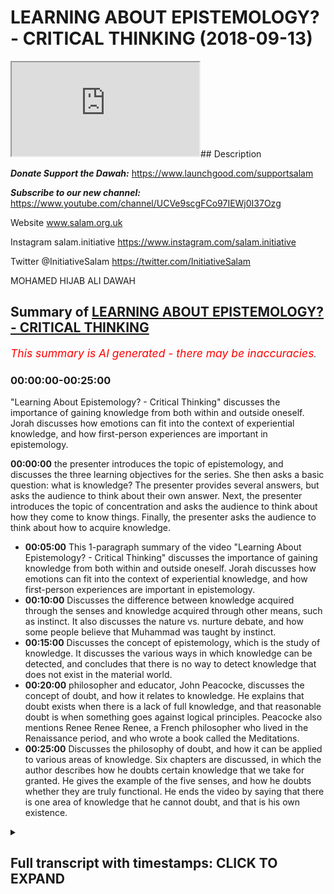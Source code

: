 # LEARNING ABOUT EPISTEMOLOGY? - CRITICAL THINKING (2018-09-13)

<iframe loading='lazy' allow='autoplay' src='https://www.youtube.com/embed/qu536euyd2c'></iframe>## Description

***Donate Support the Dawah:***
<https://www.launchgood.com/supportsalam>

***Subscribe to our new channel:***
<https://www.youtube.com/channel/UCVe9scgFCo97IEWj0I37Ozg>

Website www.salam.org.uk

Instagram salam.initiative
<https://www.instagram.com/salam.initiative>

Twitter @InitiativeSalam
<https://twitter.com/InitiativeSalam>

MOHAMED HIJAB ALI DAWAH

## Summary of [LEARNING ABOUT EPISTEMOLOGY? - CRITICAL THINKING](https://www.youtube.com/watch?v=qu536euyd2c)

*<span style="color:red; font-size:125%">This summary is AI generated - there may be inaccuracies</span>. [](/)*

### <a onclick="modifyYTiframeseektime('0')">00:00:00-00:25:00</a>

 "Learning About Epistemology? - Critical Thinking" discusses the importance of gaining knowledge from both within and outside oneself. Jorah discusses how emotions can fit into the context of experiential knowledge, and how first-person experiences are important in epistemology.

**<a onclick="modifyYTiframeseektime('0')">00:00:00</a>**  the presenter introduces the topic of epistemology, and discusses the three learning objectives for the series. She then asks a basic question: what is knowledge? The presenter provides several answers, but asks the audience to think about their own answer. Next, the presenter introduces the topic of concentration and asks the audience to think about how they come to know things. Finally, the presenter asks the audience to think about how to acquire knowledge.

* **<a onclick="modifyYTiframeseektime('300')">00:05:00</a>** This 1-paragraph summary of the video "Learning About Epistemology? - Critical Thinking" discusses the importance of gaining knowledge from both within and outside oneself. Jorah discusses how emotions can fit into the context of experiential knowledge, and how first-person experiences are important in epistemology.
* **<a onclick="modifyYTiframeseektime('600')">00:10:00</a>** Discusses the difference between knowledge acquired through the senses and knowledge acquired through other means, such as instinct. It also discusses the nature vs. nurture debate, and how some people believe that Muhammad was taught by instinct.
* **<a onclick="modifyYTiframeseektime('900')">00:15:00</a>** Discusses the concept of epistemology, which is the study of knowledge. It discusses the various ways in which knowledge can be detected, and concludes that there is no way to detect knowledge that does not exist in the material world.
* **<a onclick="modifyYTiframeseektime('1200')">00:20:00</a>**  philosopher and educator, John Peacocke, discusses the concept of doubt, and how it relates to knowledge. He explains that doubt exists when there is a lack of full knowledge, and that reasonable doubt is when something goes against logical principles. Peacocke also mentions Renee Renee Renee, a French philosopher who lived in the Renaissance period, and who wrote a book called the Meditations.
* **<a onclick="modifyYTiframeseektime('1500')">00:25:00</a>** Discusses the philosophy of doubt, and how it can be applied to various areas of knowledge. Six chapters are discussed, in which the author describes how he doubts certain knowledge that we take for granted. He gives the example of the five senses, and how he doubts whether they are truly functional. He ends the video by saying that there is one area of knowledge that he cannot doubt, and that is his own existence.

<details><summary><h2>Full transcript with timestamps: CLICK TO EXPAND</h2></summary>

<a onclick="modifyYTiframeseektime('10')">0:00:10</a> [Music]  
<a onclick="modifyYTiframeseektime('29')">0:00:29</a> so I'm not a liar but I kept on welcome  
<a onclick="modifyYTiframeseektime('32')">0:00:32</a> to a new series of critical thinking  
<a onclick="modifyYTiframeseektime('35')">0:00:35</a> obviously and critical thinking is as it  
<a onclick="modifyYTiframeseektime('38')">0:00:38</a> says on the tin we're gonna try and  
<a onclick="modifyYTiframeseektime('40')">0:00:40</a> equip you guys with the necessary and  
<a onclick="modifyYTiframeseektime('42')">0:00:42</a> appropriate tools to understand things  
<a onclick="modifyYTiframeseektime('46')">0:00:46</a> and more specifically understand things  
<a onclick="modifyYTiframeseektime('49')">0:00:49</a> philosophically in the context of  
<a onclick="modifyYTiframeseektime('51')">0:00:51</a> discourse in the context of discussions  
<a onclick="modifyYTiframeseektime('54')">0:00:54</a> in the base that we have around things  
<a onclick="modifyYTiframeseektime('56')">0:00:56</a> like purpose and so what we're going to  
<a onclick="modifyYTiframeseektime('59')">0:00:59</a> start with the channel as an  
<a onclick="modifyYTiframeseektime('60')">0:01:00</a> introductory lesson which hopefully will  
<a onclick="modifyYTiframeseektime('63')">0:01:03</a> aim to lay some foundation some basic  
<a onclick="modifyYTiframeseektime('65')">0:01:05</a> foundations on knowledge itself see if  
<a onclick="modifyYTiframeseektime('69')">0:01:09</a> you can see behind me what we're doing  
<a onclick="modifyYTiframeseektime('72')">0:01:12</a> today is simply to know how knowledge is  
<a onclick="modifyYTiframeseektime('75')">0:01:15</a> acquired to understand the different  
<a onclick="modifyYTiframeseektime('78')">0:01:18</a> philosophical perspectives on knowledge  
<a onclick="modifyYTiframeseektime('79')">0:01:19</a> and to be able to make a judgment on  
<a onclick="modifyYTiframeseektime('82')">0:01:22</a> epistemology these are the three  
<a onclick="modifyYTiframeseektime('84')">0:01:24</a> learning objectives so by the end of  
<a onclick="modifyYTiframeseektime('86')">0:01:26</a> this we should know what this topology  
<a onclick="modifyYTiframeseektime('88')">0:01:28</a> is as a keyword that will enchant  
<a onclick="modifyYTiframeseektime('91')">0:01:31</a> uncover but also we should have a  
<a onclick="modifyYTiframeseektime('95')">0:01:35</a> judgment that were able to make on  
<a onclick="modifyYTiframeseektime('98')">0:01:38</a> Lizzie the hip joint with the one and  
<a onclick="modifyYTiframeseektime('101')">0:01:41</a> only the man himself the one that you  
<a onclick="modifyYTiframeseektime('117')">0:01:57</a> really someone that's not seeing that  
<a onclick="modifyYTiframeseektime('120')">0:02:00</a> much body does a lot for the  
<a onclick="modifyYTiframeseektime('121')">0:02:01</a> organization and obviously we have a  
<a onclick="modifyYTiframeseektime('123')">0:02:03</a> brother honey as well some of you might  
<a onclick="modifyYTiframeseektime('125')">0:02:05</a> know him from now let's get started with  
<a onclick="modifyYTiframeseektime('132')">0:02:12</a> some required questions which online  
<a onclick="modifyYTiframeseektime('133')">0:02:13</a> this is going to be an interactive  
<a onclick="modifyYTiframeseektime('135')">0:02:15</a> session and so we're gonna ask a lot of  
<a onclick="modifyYTiframeseektime('138')">0:02:18</a> questions and I want you guys to think  
<a onclick="modifyYTiframeseektime('139')">0:02:19</a> about what we're talking about rather  
<a onclick="modifyYTiframeseektime('140')">0:02:20</a> than a me just giving you the  
<a onclick="modifyYTiframeseektime('142')">0:02:22</a> information let's start with a very  
<a onclick="modifyYTiframeseektime('144')">0:02:24</a> introductory question what is knowledge  
<a onclick="modifyYTiframeseektime('149')">0:02:29</a> yes information facts the dictionary  
<a onclick="modifyYTiframeseektime('155')">0:02:35</a> definition if you go on oxford  
<a onclick="modifyYTiframeseektime('158')">0:02:38</a> dictionary they'll say knowledge  
<a onclick="modifyYTiframeseektime('161')">0:02:41</a> in fact said skills acquired you know is  
<a onclick="modifyYTiframeseektime('164')">0:02:44</a> how we use the word yeah in terms of  
<a onclick="modifyYTiframeseektime('167')">0:02:47</a> common day usage is there anything else  
<a onclick="modifyYTiframeseektime('169')">0:02:49</a> you add to that I don't think that's  
<a onclick="modifyYTiframeseektime('176')">0:02:56</a> correct this is true now having said  
<a onclick="modifyYTiframeseektime('186')">0:03:06</a> that I want to answer your question um  
<a onclick="modifyYTiframeseektime('188')">0:03:08</a> and this is a more fundamental question  
<a onclick="modifyYTiframeseektime('189')">0:03:09</a> well actually there's a question on  
<a onclick="modifyYTiframeseektime('193')">0:03:13</a> concentration actually let's think about  
<a onclick="modifyYTiframeseektime('195')">0:03:15</a> this right I wanted to really think  
<a onclick="modifyYTiframeseektime('196')">0:03:16</a> about this and I thought the people are  
<a onclick="modifyYTiframeseektime('198')">0:03:18</a> home to think about this question as  
<a onclick="modifyYTiframeseektime('200')">0:03:20</a> well yeah how do we get to know or  
<a onclick="modifyYTiframeseektime('205')">0:03:25</a> something in other words how do we  
<a onclick="modifyYTiframeseektime('206')">0:03:26</a> acquire knowledge right so this is the  
<a onclick="modifyYTiframeseektime('209')">0:03:29</a> question how to that question well I'd  
<a onclick="modifyYTiframeseektime('219')">0:03:39</a> like you to do is you spend one minute  
<a onclick="modifyYTiframeseektime('221')">0:03:41</a> by yourselves  
<a onclick="modifyYTiframeseektime('222')">0:03:42</a> you know writing down some of the ways  
<a onclick="modifyYTiframeseektime('225')">0:03:45</a> in which you think you come to know  
<a onclick="modifyYTiframeseektime('228')">0:03:48</a> things so just by the minute wait  
<a onclick="modifyYTiframeseektime('233')">0:03:53</a> whatever it may be just put down what  
<a onclick="modifyYTiframeseektime('235')">0:03:55</a> you think is the correct answer  
<a onclick="modifyYTiframeseektime('237')">0:03:57</a> we'll come back  
<a onclick="modifyYTiframeseektime('255')">0:04:15</a> [Music]  
<a onclick="modifyYTiframeseektime('287')">0:04:47</a> [Music]  
<a onclick="modifyYTiframeseektime('296')">0:04:56</a> well I'm trying to very good very good  
<a onclick="modifyYTiframeseektime('298')">0:04:58</a> very good things are what I'm trying to  
<a onclick="modifyYTiframeseektime('301')">0:05:01</a> avoid in this series especially in the  
<a onclick="modifyYTiframeseektime('304')">0:05:04</a> introductory lesson I'm trying to grade  
<a onclick="modifyYTiframeseektime('306')">0:05:06</a> my language as much as possible so  
<a onclick="modifyYTiframeseektime('307')">0:05:07</a> everyone can be included but there are  
<a onclick="modifyYTiframeseektime('310')">0:05:10</a> some very good keywords that was  
<a onclick="modifyYTiframeseektime('311')">0:05:11</a> intended we will build up to using more  
<a onclick="modifyYTiframeseektime('317')">0:05:17</a> maybe complex terminologies and  
<a onclick="modifyYTiframeseektime('319')">0:05:19</a> important dis lesson well that's that's  
<a onclick="modifyYTiframeseektime('321')">0:05:21</a> what the small you say so knowledge  
<a onclick="modifyYTiframeseektime('323')">0:05:23</a> gained from other places  
<a onclick="modifyYTiframeseektime('324')">0:05:24</a> okay can you expound on that so I did a  
<a onclick="modifyYTiframeseektime('330')">0:05:30</a> degree biology and I want to learn about  
<a onclick="modifyYTiframeseektime('332')">0:05:32</a> the physical to gain this knowledge I  
<a onclick="modifyYTiframeseektime('337')">0:05:37</a> have to read books relating to the topic  
<a onclick="modifyYTiframeseektime('340')">0:05:40</a> so books would be a place where you gain  
<a onclick="modifyYTiframeseektime('343')">0:05:43</a> money okay and how did you very simply  
<a onclick="modifyYTiframeseektime('346')">0:05:46</a> how do you actually read books how does  
<a onclick="modifyYTiframeseektime('349')">0:05:49</a> that work we use your eyes okay yeah  
<a onclick="modifyYTiframeseektime('352')">0:05:52</a> camera words okay you interpret the word  
<a onclick="modifyYTiframeseektime('355')">0:05:55</a> okay oh yeah so that's a question  
<a onclick="modifyYTiframeseektime('359')">0:05:59</a> although the country is what we meant by  
<a onclick="modifyYTiframeseektime('360')">0:06:00</a> it so if you meant how we acquire you I  
<a onclick="modifyYTiframeseektime('363')">0:06:03</a> was going to sell  
<a onclick="modifyYTiframeseektime('368')">0:06:08</a> okay so five senses yeah okay very good  
<a onclick="modifyYTiframeseektime('376')">0:06:16</a> answer  
<a onclick="modifyYTiframeseektime('376')">0:06:16</a> Jorah exeter anything else is there any  
<a onclick="modifyYTiframeseektime('380')">0:06:20</a> other way you can get and that's always  
<a onclick="modifyYTiframeseektime('385')">0:06:25</a> limited you know okay excellent but  
<a onclick="modifyYTiframeseektime('387')">0:06:27</a> you've made a point and you said there  
<a onclick="modifyYTiframeseektime('389')">0:06:29</a> were two ways which is what as we're  
<a onclick="modifyYTiframeseektime('393')">0:06:33</a> gonna find out Bertrand Russell himself  
<a onclick="modifyYTiframeseektime('394')">0:06:34</a> in the problems of philosophies in that  
<a onclick="modifyYTiframeseektime('396')">0:06:36</a> book that will kind of we're using that  
<a onclick="modifyYTiframeseektime('399')">0:06:39</a> kind of book by the way I haven't  
<a onclick="modifyYTiframeseektime('400')">0:06:40</a> mentioned it already does  
<a onclick="modifyYTiframeseektime('401')">0:06:41</a> well we're using Bertrand Russell's  
<a onclick="modifyYTiframeseektime('403')">0:06:43</a> problems and philosophies look it's a  
<a onclick="modifyYTiframeseektime('406')">0:06:46</a> book which very small but very very  
<a onclick="modifyYTiframeseektime('409')">0:06:49</a> important actually in the entomology  
<a onclick="modifyYTiframeseektime('411')">0:06:51</a> yeah because Apple isn't what called the  
<a onclick="modifyYTiframeseektime('414')">0:06:54</a> problems of philosophy where our lessons  
<a onclick="modifyYTiframeseektime('416')">0:06:56</a> are being kind of scheduled in  
<a onclick="modifyYTiframeseektime('418')">0:06:58</a> accordance with the chapters of that  
<a onclick="modifyYTiframeseektime('419')">0:06:59</a> book but it's not rigid in a sense that  
<a onclick="modifyYTiframeseektime('422')">0:07:02</a> we're not gonna go outside and the  
<a onclick="modifyYTiframeseektime('424')">0:07:04</a> reason why chosen that particular book  
<a onclick="modifyYTiframeseektime('426')">0:07:06</a> is because you'll find that most  
<a onclick="modifyYTiframeseektime('429')">0:07:09</a> universities that do things that they  
<a onclick="modifyYTiframeseektime('431')">0:07:11</a> have that required reading yeah and and  
<a onclick="modifyYTiframeseektime('434')">0:07:14</a> for good reason I comes out for Oxford  
<a onclick="modifyYTiframeseektime('436')">0:07:16</a> University for its people a degree they  
<a onclick="modifyYTiframeseektime('438')">0:07:18</a> they don't allow you to do that degree  
<a onclick="modifyYTiframeseektime('440')">0:07:20</a> unless you have they do a lot of I mean  
<a onclick="modifyYTiframeseektime('442')">0:07:22</a> they recommend before you actually get  
<a onclick="modifyYTiframeseektime('444')">0:07:24</a> started with you me that you mean that  
<a onclick="modifyYTiframeseektime('445')">0:07:25</a> book and it's because it gives you that  
<a onclick="modifyYTiframeseektime('447')">0:07:27</a> foundation in you need right so the two  
<a onclick="modifyYTiframeseektime('450')">0:07:30</a> things that you mentioned is very  
<a onclick="modifyYTiframeseektime('451')">0:07:31</a> important because actually it's  
<a onclick="modifyYTiframeseektime('452')">0:07:32</a> mentioned it is right so five senses is  
<a onclick="modifyYTiframeseektime('457')">0:07:37</a> good yeah so it's kind of like the  
<a onclick="modifyYTiframeseektime('459')">0:07:39</a> outside yeah making it very simple but  
<a onclick="modifyYTiframeseektime('461')">0:07:41</a> you also said knowledge from within so  
<a onclick="modifyYTiframeseektime('465')">0:07:45</a> could you expound on that one please so  
<a onclick="modifyYTiframeseektime('468')">0:07:48</a> this could be things that you learn  
<a onclick="modifyYTiframeseektime('471')">0:07:51</a> about yourself things that you learn  
<a onclick="modifyYTiframeseektime('473')">0:07:53</a> about other people who are interacting  
<a onclick="modifyYTiframeseektime('475')">0:07:55</a> with them so you said something discover  
<a onclick="modifyYTiframeseektime('480')">0:08:00</a> something that's unique that you would  
<a onclick="modifyYTiframeseektime('482')">0:08:02</a> you know  
<a onclick="modifyYTiframeseektime('482')">0:08:02</a> it could be both so give us an example  
<a onclick="modifyYTiframeseektime('486')">0:08:06</a> of that it could be both give an example  
<a onclick="modifyYTiframeseektime('487')">0:08:07</a> of something which you already know so  
<a onclick="modifyYTiframeseektime('489')">0:08:09</a> your personality like what things are  
<a onclick="modifyYTiframeseektime('492')">0:08:12</a> know you so I get really annoying when I  
<a onclick="modifyYTiframeseektime('496')">0:08:16</a> see  
<a onclick="modifyYTiframeseektime('497')">0:08:17</a> with homeless that's something that I've  
<a onclick="modifyYTiframeseektime('500')">0:08:20</a> learned about myself the best I'm not  
<a onclick="modifyYTiframeseektime('503')">0:08:23</a> sure that's very good I think you're  
<a onclick="modifyYTiframeseektime('505')">0:08:25</a> right your tracks but wait there's some  
<a onclick="modifyYTiframeseektime('507')">0:08:27</a> there's still some refinement we can do  
<a onclick="modifyYTiframeseektime('509')">0:08:29</a> yes or okay holding a little bit more I  
<a onclick="modifyYTiframeseektime('512')">0:08:32</a> think a little bit deeper so what is  
<a onclick="modifyYTiframeseektime('514')">0:08:34</a> that exactly  
<a onclick="modifyYTiframeseektime('515')">0:08:35</a> you feel what noise you need to watch  
<a onclick="modifyYTiframeseektime('518')">0:08:38</a> people who used to I feel what we  
<a onclick="modifyYTiframeseektime('521')">0:08:41</a> talking about is a certain emotion right  
<a onclick="modifyYTiframeseektime('525')">0:08:45</a> yeah some cool this intuitive knowledge  
<a onclick="modifyYTiframeseektime('537')">0:08:57</a> and some and you can also play within  
<a onclick="modifyYTiframeseektime('540')">0:09:00</a> that experiential knowledge okay so  
<a onclick="modifyYTiframeseektime('553')">0:09:13</a> emotions will fit in that context of  
<a onclick="modifyYTiframeseektime('556')">0:09:16</a> experiential knowledge because you  
<a onclick="modifyYTiframeseektime('558')">0:09:18</a> experience the emotions you experience  
<a onclick="modifyYTiframeseektime('564')">0:09:24</a> emotions now if you experience emotions  
<a onclick="modifyYTiframeseektime('567')">0:09:27</a> it's first-person everyone on board  
<a onclick="modifyYTiframeseektime('575')">0:09:35</a> there are three kinds of person right  
<a onclick="modifyYTiframeseektime('578')">0:09:38</a> which I want this person something which  
<a onclick="modifyYTiframeseektime('599')">0:09:59</a> is first-person pronoun which is  
<a onclick="modifyYTiframeseektime('600')">0:10:00</a> first-person like okay give me an  
<a onclick="modifyYTiframeseektime('605')">0:10:05</a> example of a second person pronoun to  
<a onclick="modifyYTiframeseektime('607')">0:10:07</a> you okay and give me a couple of third  
<a onclick="modifyYTiframeseektime('611')">0:10:11</a> person now if we come back to here  
<a onclick="modifyYTiframeseektime('618')">0:10:18</a> emotions is it I knew or they'd be so  
<a onclick="modifyYTiframeseektime('623')">0:10:23</a> yeah this is your emotions we're talking  
<a onclick="modifyYTiframeseektime('626')">0:10:26</a> about something which is first-person  
<a onclick="modifyYTiframeseektime('630')">0:10:30</a> now this is  
<a onclick="modifyYTiframeseektime('631')">0:10:31</a> very important the reason why it's very  
<a onclick="modifyYTiframeseektime('637')">0:10:37</a> very important especially in in  
<a onclick="modifyYTiframeseektime('639')">0:10:39</a> acquiring knowledge yeah it's because  
<a onclick="modifyYTiframeseektime('642')">0:10:42</a> the whole field of science you said  
<a onclick="modifyYTiframeseektime('647')">0:10:47</a> you're violated again the whole field of  
<a onclick="modifyYTiframeseektime('649')">0:10:49</a> science obviously this down here for  
<a onclick="modifyYTiframeseektime('651')">0:10:51</a> this time the whole field of science is  
<a onclick="modifyYTiframeseektime('653')">0:10:53</a> very personable in order for something  
<a onclick="modifyYTiframeseektime('659')">0:10:59</a> to be scientific it has to be  
<a onclick="modifyYTiframeseektime('666')">0:11:06</a> experimental science yeah okay what do  
<a onclick="modifyYTiframeseektime('674')">0:11:14</a> anyway so scientific experiments are  
<a onclick="modifyYTiframeseektime('679')">0:11:19</a> experimented upon they do not relate to  
<a onclick="modifyYTiframeseektime('683')">0:11:23</a> your own subjective experience okay  
<a onclick="modifyYTiframeseektime('688')">0:11:28</a> so science can't attack yeah cannot feel  
<a onclick="modifyYTiframeseektime('696')">0:11:36</a> it can't detect that does that make  
<a onclick="modifyYTiframeseektime('700')">0:11:40</a> sense how do you feel it's a  
<a onclick="modifyYTiframeseektime('702')">0:11:42</a> first-person question what if you're the  
<a onclick="modifyYTiframeseektime('708')">0:11:48</a> scientist whose discovery even if you're  
<a onclick="modifyYTiframeseektime('710')">0:11:50</a> the scientist to discover right in any  
<a onclick="modifyYTiframeseektime('713')">0:11:53</a> case your experience is always first  
<a onclick="modifyYTiframeseektime('716')">0:11:56</a> person you say I feel where science is  
<a onclick="modifyYTiframeseektime('720')">0:12:00</a> always that person has to you have to  
<a onclick="modifyYTiframeseektime('722')">0:12:02</a> have an expert experiment yeah so that's  
<a onclick="modifyYTiframeseektime('726')">0:12:06</a> important  
<a onclick="modifyYTiframeseektime('726')">0:12:06</a> well the tongue will come to it later on  
<a onclick="modifyYTiframeseektime('729')">0:12:09</a> that's important so here we're worried  
<a onclick="modifyYTiframeseektime('732')">0:12:12</a> or two things right I will stick to  
<a onclick="modifyYTiframeseektime('734')">0:12:14</a> those who thinks because they're quite  
<a onclick="modifyYTiframeseektime('735')">0:12:15</a> important so a quote the external and  
<a onclick="modifyYTiframeseektime('737')">0:12:17</a> you've got the internal feel like yeah  
<a onclick="modifyYTiframeseektime('738')">0:12:18</a> the external the five senses they  
<a onclick="modifyYTiframeseektime('741')">0:12:21</a> they're the window to the outside world  
<a onclick="modifyYTiframeseektime('743')">0:12:23</a> yeah and then you have intuitive  
<a onclick="modifyYTiframeseektime('747')">0:12:27</a> knowledge and experience or knowledge  
<a onclick="modifyYTiframeseektime('748')">0:12:28</a> it's more internal can you think of  
<a onclick="modifyYTiframeseektime('751')">0:12:31</a> something else which is knowledge which  
<a onclick="modifyYTiframeseektime('756')">0:12:36</a> you don't get from the five senses  
<a onclick="modifyYTiframeseektime('758')">0:12:38</a> that's my question  
<a onclick="modifyYTiframeseektime('759')">0:12:39</a> give me examples of other kinds of  
<a onclick="modifyYTiframeseektime('762')">0:12:42</a> knowledge which are not acquired through  
<a onclick="modifyYTiframeseektime('765')">0:12:45</a> the person  
<a onclick="modifyYTiframeseektime('765')">0:12:45</a> so we said experience our eight emotions  
<a onclick="modifyYTiframeseektime('768')">0:12:48</a> this is relating back to the Quran  
<a onclick="modifyYTiframeseektime('772')">0:12:52</a> hidden he knew how to do certain things  
<a onclick="modifyYTiframeseektime('775')">0:12:55</a> for instance  
<a onclick="modifyYTiframeseektime('776')">0:12:56</a> he made a hole in the boat you fixed the  
<a onclick="modifyYTiframeseektime('779')">0:12:59</a> hole and he took care of that point  
<a onclick="modifyYTiframeseektime('783')">0:13:03</a> these things these things here at wisdom  
<a onclick="modifyYTiframeseektime('793')">0:13:13</a> [Music]  
<a onclick="modifyYTiframeseektime('796')">0:13:16</a> this thing will knowledge their work  
<a onclick="modifyYTiframeseektime('801')">0:13:21</a> from that world from within you could  
<a onclick="modifyYTiframeseektime('807')">0:13:27</a> argue it's from now how do you why some  
<a onclick="modifyYTiframeseektime('809')">0:13:29</a> say he was a prophet okay and if he's a  
<a onclick="modifyYTiframeseektime('811')">0:13:31</a> prophet who's getting from why yeah  
<a onclick="modifyYTiframeseektime('813')">0:13:33</a> which is from Allah you're onto  
<a onclick="modifyYTiframeseektime('817')">0:13:37</a> something you're definitely on to  
<a onclick="modifyYTiframeseektime('819')">0:13:39</a> something here so you're not wrong  
<a onclick="modifyYTiframeseektime('820')">0:13:40</a> complete what other knowledge is not a  
<a onclick="modifyYTiframeseektime('823')">0:13:43</a> quiet from the outside world  
<a onclick="modifyYTiframeseektime('830')">0:13:50</a> consciousness is not really knowledge  
<a onclick="modifyYTiframeseektime('832')">0:13:52</a> it's a state of being  
<a onclick="modifyYTiframeseektime('834')">0:13:54</a> yeah well you're definitely right you're  
<a onclick="modifyYTiframeseektime('837')">0:13:57</a> definitely right and so much of  
<a onclick="modifyYTiframeseektime('839')">0:13:59</a> consciousness cannot be experimented  
<a onclick="modifyYTiframeseektime('842')">0:14:02</a> upon yeah yeah so consciousness is first  
<a onclick="modifyYTiframeseektime('845')">0:14:05</a> person and third person yes that's great  
<a onclick="modifyYTiframeseektime('849')">0:14:09</a> well we're sticking on the field of  
<a onclick="modifyYTiframeseektime('850')">0:14:10</a> knowledge right so you think something  
<a onclick="modifyYTiframeseektime('852')">0:14:12</a> that we do without exactly that's what  
<a onclick="modifyYTiframeseektime('856')">0:14:16</a> we just think about what do we know  
<a onclick="modifyYTiframeseektime('858')">0:14:18</a> without using our five senses with  
<a onclick="modifyYTiframeseektime('861')">0:14:21</a> animals some animals are born they also  
<a onclick="modifyYTiframeseektime('864')">0:14:24</a> go any teachers around them no the first  
<a onclick="modifyYTiframeseektime('866')">0:14:26</a> teacher to teach them and the only thing  
<a onclick="modifyYTiframeseektime('869')">0:14:29</a> you know how to survive  
<a onclick="modifyYTiframeseektime('872')">0:14:32</a> yeah maybe something that it's  
<a onclick="modifyYTiframeseektime('878')">0:14:38</a> programmed to do okay so this he wasn't  
<a onclick="modifyYTiframeseektime('881')">0:14:41</a> taught you could argue this point you  
<a onclick="modifyYTiframeseektime('882')">0:14:42</a> could argue this point this is cool  
<a onclick="modifyYTiframeseektime('884')">0:14:44</a> instinct yeah with instincts well I'm  
<a onclick="modifyYTiframeseektime('890')">0:14:50</a> going to say because there is a debate  
<a onclick="modifyYTiframeseektime('895')">0:14:55</a> in psychology called the nature versus  
<a onclick="modifyYTiframeseektime('898')">0:14:58</a> nurture people okay which I don't want  
<a onclick="modifyYTiframeseektime('901')">0:15:01</a> to go into too much voice idea is this  
<a onclick="modifyYTiframeseektime('903')">0:15:03</a> baby really being tall or hot or is it  
<a onclick="modifyYTiframeseektime('906')">0:15:06</a> something that they've gotten actually  
<a onclick="modifyYTiframeseektime('907')">0:15:07</a> yeah that's it the baby the one again  
<a onclick="modifyYTiframeseektime('909')">0:15:09</a> but it's something you could argue yeah  
<a onclick="modifyYTiframeseektime('911')">0:15:11</a> so I'm not gonna say it's wrong it's not  
<a onclick="modifyYTiframeseektime('914')">0:15:14</a> completely undisputed okay  
<a onclick="modifyYTiframeseektime('916')">0:15:16</a> emotions are pretty much on this view  
<a onclick="modifyYTiframeseektime('918')">0:15:18</a> that you can't say that they're instinct  
<a onclick="modifyYTiframeseektime('922')">0:15:22</a> you could dispute what else is of the  
<a onclick="modifyYTiframeseektime('923')">0:15:23</a> way I think of this way in order for  
<a onclick="modifyYTiframeseektime('930')">0:15:30</a> something to be detected by the five  
<a onclick="modifyYTiframeseektime('932')">0:15:32</a> senses what properties must I have has  
<a onclick="modifyYTiframeseektime('936')">0:15:36</a> to be pending okay excellent tangible is  
<a onclick="modifyYTiframeseektime('941')">0:15:41</a> another way of saying one physical  
<a onclick="modifyYTiframeseektime('943')">0:15:43</a> excellent so what do we know which is  
<a onclick="modifyYTiframeseektime('947')">0:15:47</a> not physical  
<a onclick="modifyYTiframeseektime('948')">0:15:48</a> makes it physical things now give me an  
<a onclick="modifyYTiframeseektime('951')">0:15:51</a> example or something we know which is  
<a onclick="modifyYTiframeseektime('952')">0:15:52</a> metaphysical  
<a onclick="modifyYTiframeseektime('959')">0:15:59</a> something we know which is that's  
<a onclick="modifyYTiframeseektime('970')">0:16:10</a> religious yeah I'm saying something no  
<a onclick="modifyYTiframeseektime('973')">0:16:13</a> non-supe you've all disagreeable  
<a onclick="modifyYTiframeseektime('976')">0:16:16</a> consciousness okay we know exist so what  
<a onclick="modifyYTiframeseektime('986')">0:16:26</a> do we know gravity gravity we don't get  
<a onclick="modifyYTiframeseektime('990')">0:16:30</a> the effect of yeah almost single  
<a onclick="modifyYTiframeseektime('995')">0:16:35</a> scientific they're still in the tangible  
<a onclick="modifyYTiframeseektime('996')">0:16:36</a> world you can detect them to some extent  
<a onclick="modifyYTiframeseektime('998')">0:16:38</a> yeah well the effect of their maybe  
<a onclick="modifyYTiframeseektime('1000')">0:16:40</a> we're saying this thing is not in the in  
<a onclick="modifyYTiframeseektime('1003')">0:16:43</a> the physical world at all and it's  
<a onclick="modifyYTiframeseektime('1005')">0:16:45</a> undetectable memory memories you can say  
<a onclick="modifyYTiframeseektime('1009')">0:16:49</a> you could argue this brain in neurons  
<a onclick="modifyYTiframeseektime('1011')">0:16:51</a> you could argue from a physical  
<a onclick="modifyYTiframeseektime('1013')">0:16:53</a> perspective love emotions or whatever  
<a onclick="modifyYTiframeseektime('1017')">0:16:57</a> but they call you also know you could  
<a onclick="modifyYTiframeseektime('1023')">0:17:03</a> argue that that's what materialists do I  
<a onclick="modifyYTiframeseektime('1025')">0:17:05</a> do  
<a onclick="modifyYTiframeseektime('1036')">0:17:16</a> okay yeah okay the question cannot be  
<a onclick="modifyYTiframeseektime('1139')">0:18:59</a> detected through scientific inquiry no  
<a onclick="modifyYTiframeseektime('1146')">0:19:06</a> every close to this can you can you feel  
<a onclick="modifyYTiframeseektime('1152')">0:19:12</a> numbers no can you taste numbers up can  
<a onclick="modifyYTiframeseektime('1156')">0:19:16</a> you see  
<a onclick="modifyYTiframeseektime('1159')">0:19:19</a> [Music]  
<a onclick="modifyYTiframeseektime('1160')">0:19:20</a> Isaac Isaac that's a symbol the right  
<a onclick="modifyYTiframeseektime('1163')">0:19:23</a> totally good abstract concepts yes this  
<a onclick="modifyYTiframeseektime('1172')">0:19:32</a> is right so please put this down okay  
<a onclick="modifyYTiframeseektime('1177')">0:19:37</a> mathematics is knowledge from within  
<a onclick="modifyYTiframeseektime('1184')">0:19:44</a> which is undetectable in the material  
<a onclick="modifyYTiframeseektime('1187')">0:19:47</a> world okay all right that's excellent  
<a onclick="modifyYTiframeseektime('1192')">0:19:52</a> all right so I think we're going to a  
<a onclick="modifyYTiframeseektime('1194')">0:19:54</a> very very good stuff I'm really doing  
<a onclick="modifyYTiframeseektime('1196')">0:19:56</a> just I'm happy to hear that  
<a onclick="modifyYTiframeseektime('1202')">0:20:02</a> now let's go to the next question if we  
<a onclick="modifyYTiframeseektime('1204')">0:20:04</a> know what knowledge is yes and this is  
<a onclick="modifyYTiframeseektime('1208')">0:20:08</a> what Bertrand Russell says in his first  
<a onclick="modifyYTiframeseektime('1209')">0:20:09</a> chapter as well okay if we don't want  
<a onclick="modifyYTiframeseektime('1214')">0:20:14</a> knowledge is the question is what is  
<a onclick="modifyYTiframeseektime('1217')">0:20:17</a> that absence of knowledge let's think  
<a onclick="modifyYTiframeseektime('1223')">0:20:23</a> about it for a second before we say that  
<a onclick="modifyYTiframeseektime('1228')">0:20:28</a> you can't be certain  
<a onclick="modifyYTiframeseektime('1233')">0:20:33</a> yeah it's what 70 is or here's the  
<a onclick="modifyYTiframeseektime('1236')">0:20:36</a> question  
<a onclick="modifyYTiframeseektime('1237')">0:20:37</a> that's what what is reasonable that  
<a onclick="modifyYTiframeseektime('1253')">0:20:53</a> hiccup I think because what do you say  
<a onclick="modifyYTiframeseektime('1261')">0:21:01</a> people we get people say I have doubts  
<a onclick="modifyYTiframeseektime('1265')">0:21:05</a> and it's not just a religious context  
<a onclick="modifyYTiframeseektime('1267')">0:21:07</a> doubts  
<a onclick="modifyYTiframeseektime('1268')">0:21:08</a> yeah and it could be I have doubts about  
<a onclick="modifyYTiframeseektime('1270')">0:21:10</a> life I have doubts about meaning I have  
<a onclick="modifyYTiframeseektime('1273')">0:21:13</a> doubts about my performance I have  
<a onclick="modifyYTiframeseektime('1275')">0:21:15</a> doubts about X bar Y button question is  
<a onclick="modifyYTiframeseektime('1278')">0:21:18</a> what is reasonable doubt now what I want  
<a onclick="modifyYTiframeseektime('1281')">0:21:21</a> to think about more specifically what we  
<a onclick="modifyYTiframeseektime('1288')">0:21:28</a> to really think about is when is it  
<a onclick="modifyYTiframeseektime('1293')">0:21:33</a> two down when does it make sense to  
<a onclick="modifyYTiframeseektime('1296')">0:21:36</a> doubt something and I'm going to give  
<a onclick="modifyYTiframeseektime('1301')">0:21:41</a> you another hint actually coherence  
<a onclick="modifyYTiframeseektime('1308')">0:21:48</a> coherence is consistency yeah  
<a onclick="modifyYTiframeseektime('1312')">0:21:52</a> when does it make coherent sense to  
<a onclick="modifyYTiframeseektime('1316')">0:21:56</a> doubt in something hmm  
<a onclick="modifyYTiframeseektime('1320')">0:22:00</a> can you say for example did you know  
<a onclick="modifyYTiframeseektime('1322')">0:22:02</a> that study that was done by that guy who  
<a onclick="modifyYTiframeseektime('1324')">0:22:04</a> put some straws in there but there was a  
<a onclick="modifyYTiframeseektime('1329')">0:22:09</a> group of people they will keep choosing  
<a onclick="modifyYTiframeseektime('1331')">0:22:11</a> something comparing me they will  
<a onclick="modifyYTiframeseektime('1338')">0:22:18</a> continue to collect in that consistency  
<a onclick="modifyYTiframeseektime('1341')">0:22:21</a> and it won't doubt into the other  
<a onclick="modifyYTiframeseektime('1343')">0:22:23</a> person's mouth because we can looking  
<a onclick="modifyYTiframeseektime('1346')">0:22:26</a> you know the old finger so when you know  
<a onclick="modifyYTiframeseektime('1348')">0:22:28</a> something to be that I know for example  
<a onclick="modifyYTiframeseektime('1350')">0:22:30</a> when an egg drop it breaks so when I see  
<a onclick="modifyYTiframeseektime('1353')">0:22:33</a> it drop in a no break and I'm gonna  
<a onclick="modifyYTiframeseektime('1354')">0:22:34</a> think to myself if there's a doubt that  
<a onclick="modifyYTiframeseektime('1355')">0:22:35</a> you should have you're making points  
<a onclick="modifyYTiframeseektime('1361')">0:22:41</a> examples to give it examples of when now  
<a onclick="modifyYTiframeseektime('1364')">0:22:44</a> is apply that meteorite who those who  
<a onclick="modifyYTiframeseektime('1366')">0:22:46</a> don't but I want you to think more  
<a onclick="modifyYTiframeseektime('1368')">0:22:48</a> fundamentally now think about what we've  
<a onclick="modifyYTiframeseektime('1370')">0:22:50</a> just done yeah because doubt relates to  
<a onclick="modifyYTiframeseektime('1373')">0:22:53</a> one one certainty but something more  
<a onclick="modifyYTiframeseektime('1377')">0:22:57</a> fundamental insanity which we discovered  
<a onclick="modifyYTiframeseektime('1379')">0:22:59</a> think about the learning objective so  
<a onclick="modifyYTiframeseektime('1384')">0:23:04</a> what's the key word learning alright so  
<a onclick="modifyYTiframeseektime('1387')">0:23:07</a> doubt and knowledge are related yes  
<a onclick="modifyYTiframeseektime('1390')">0:23:10</a> so doubt exists when there's a lack of  
<a onclick="modifyYTiframeseektime('1394')">0:23:14</a> usually right okay so let's ask a  
<a onclick="modifyYTiframeseektime('1397')">0:23:17</a> question our game plan what is  
<a onclick="modifyYTiframeseektime('1399')">0:23:19</a> reasonable doubt when you have evidence  
<a onclick="modifyYTiframeseektime('1401')">0:23:21</a> to suggest that the pattern of coherence  
<a onclick="modifyYTiframeseektime('1407')">0:23:27</a> when there is a reasonable stray off the  
<a onclick="modifyYTiframeseektime('1411')">0:23:31</a> path alone okay so here what you're  
<a onclick="modifyYTiframeseektime('1414')">0:23:34</a> saying is a reason reasonable doubt is  
<a onclick="modifyYTiframeseektime('1416')">0:23:36</a> when something for example goes against  
<a onclick="modifyYTiframeseektime('1419')">0:23:39</a> logical principles okay when there is a  
<a onclick="modifyYTiframeseektime('1426')">0:23:46</a> lack of  
<a onclick="modifyYTiframeseektime('1427')">0:23:47</a> full knowledge okay that's important now  
<a onclick="modifyYTiframeseektime('1431')">0:23:51</a> support at the stage to think about  
<a onclick="modifyYTiframeseektime('1434')">0:23:54</a> something very close to the all right I  
<a onclick="modifyYTiframeseektime('1437')">0:23:57</a> don't need support we'll give you too  
<a onclick="modifyYTiframeseektime('1439')">0:23:59</a> many names but one person that you  
<a onclick="modifyYTiframeseektime('1441')">0:24:01</a> should know is this person this guy's  
<a onclick="modifyYTiframeseektime('1450')">0:24:10</a> Rene Descartes okay this product no he's  
<a onclick="modifyYTiframeseektime('1456')">0:24:16</a> a big public and it's been an hour he  
<a onclick="modifyYTiframeseektime('1459')">0:24:19</a> isn't there on the water  
<a onclick="modifyYTiframeseektime('1464')">0:24:24</a> Renee Renee Renee take off yesterday  
<a onclick="modifyYTiframeseektime('1468')">0:24:28</a> okay  
<a onclick="modifyYTiframeseektime('1471')">0:24:31</a> he was a existed in the Renaissance  
<a onclick="modifyYTiframeseektime('1476')">0:24:36</a> period okay in the Renaissance the  
<a onclick="modifyYTiframeseektime('1481')">0:24:41</a> Renaissance period is anything between  
<a onclick="modifyYTiframeseektime('1483')">0:24:43</a> fourteen sixty or 1491 words but he was  
<a onclick="modifyYTiframeseektime('1488')">0:24:48</a> around he made a book called the  
<a onclick="modifyYTiframeseektime('1493')">0:24:53</a> meditations he was called a rationalist  
<a onclick="modifyYTiframeseektime('1501')">0:25:01</a> okay a rationalist  
<a onclick="modifyYTiframeseektime('1509')">0:25:09</a> and what he did I think that six  
<a onclick="modifyYTiframeseektime('1511')">0:25:11</a> chapters in his book six times and in  
<a onclick="modifyYTiframeseektime('1514')">0:25:14</a> each chapter what he did was he  
<a onclick="modifyYTiframeseektime('1517')">0:25:17</a> described how he doubts certain  
<a onclick="modifyYTiframeseektime('1522')">0:25:22</a> knowledge that we take for granted I'll  
<a onclick="modifyYTiframeseektime('1525')">0:25:25</a> give you one example of that to give you  
<a onclick="modifyYTiframeseektime('1527')">0:25:27</a> to to to drive the point he said for  
<a onclick="modifyYTiframeseektime('1530')">0:25:30</a> example the five senses we said five  
<a onclick="modifyYTiframeseektime('1532')">0:25:32</a> senses was a way of making sense in the  
<a onclick="modifyYTiframeseektime('1534')">0:25:34</a> world for us to know the world yeah he  
<a onclick="modifyYTiframeseektime('1537')">0:25:37</a> said how do I know for sure that my five  
<a onclick="modifyYTiframeseektime('1542')">0:25:42</a> senses are not deluding I'm going to put  
<a onclick="modifyYTiframeseektime('1546')">0:25:46</a> it down so how do I know for sure is the  
<a onclick="modifyYTiframeseektime('1549')">0:25:49</a> question hood that I'm not delusional in  
<a onclick="modifyYTiframeseektime('1555')">0:25:55</a> my understanding of the world as a  
<a onclick="modifyYTiframeseektime('1557')">0:25:57</a> result of my five senses  
<a onclick="modifyYTiframeseektime('1560')">0:26:00</a> now is there a possible is there a way  
<a onclick="modifyYTiframeseektime('1563')">0:26:03</a> of knowing that our five senses are  
<a onclick="modifyYTiframeseektime('1566')">0:26:06</a> perfectly functional it's different and  
<a onclick="modifyYTiframeseektime('1570')">0:26:10</a> it's a better question is their way of  
<a onclick="modifyYTiframeseektime('1572')">0:26:12</a> proving is there a way of proving that  
<a onclick="modifyYTiframeseektime('1575')">0:26:15</a> our five senses are perfectly functional  
<a onclick="modifyYTiframeseektime('1579')">0:26:19</a> no there's no way of proving that you  
<a onclick="modifyYTiframeseektime('1585')">0:26:25</a> cannot prove that the five senses are  
<a onclick="modifyYTiframeseektime('1587')">0:26:27</a> perfectly functional at the end of it  
<a onclick="modifyYTiframeseektime('1591')">0:26:31</a> what is called systematic doubt yeah  
<a onclick="modifyYTiframeseektime('1594')">0:26:34</a> systematic down in other words anything  
<a onclick="modifyYTiframeseektime('1597')">0:26:37</a> he could doubt he would reject okay so  
<a onclick="modifyYTiframeseektime('1602')">0:26:42</a> they call anything he would doubt yeah  
<a onclick="modifyYTiframeseektime('1605')">0:26:45</a> he would reject him does not make sense  
<a onclick="modifyYTiframeseektime('1608')">0:26:48</a> so for join us I'm saying yeah yeah all  
<a onclick="modifyYTiframeseektime('1610')">0:26:50</a> right so you know when he ends up school  
<a onclick="modifyYTiframeseektime('1620')">0:27:00</a> systematic doubt yeah he ended up with  
<a onclick="modifyYTiframeseektime('1628')">0:27:08</a> something called the Khajiit oh now I'll  
<a onclick="modifyYTiframeseektime('1630')">0:27:10</a> tell you what it's called util it's very  
<a onclick="modifyYTiframeseektime('1632')">0:27:12</a> important in philosophy henceforth Co  
<a onclick="modifyYTiframeseektime('1634')">0:27:14</a> JIT oh yeah GOG IPO is very very  
<a onclick="modifyYTiframeseektime('1637')">0:27:17</a> important it's one of the most popular  
<a onclick="modifyYTiframeseektime('1640')">0:27:20</a> concepts and all of philosophy one of  
<a onclick="modifyYTiframeseektime('1642')">0:27:22</a> the most popular concepts in all right  
<a onclick="modifyYTiframeseektime('1646')">0:27:26</a> he ended up with something called the  
<a onclick="modifyYTiframeseektime('1649')">0:27:29</a> Khajiit Oh was it called  
<a onclick="modifyYTiframeseektime('1652')">0:27:32</a> cachito okay some say capito some portal  
<a onclick="modifyYTiframeseektime('1656')">0:27:36</a> it's about you know Kuji - yeah what is  
<a onclick="modifyYTiframeseektime('1660')">0:27:40</a> what could you talk I remember he now  
<a onclick="modifyYTiframeseektime('1663')">0:27:43</a> he's doubting everything's been doubting  
<a onclick="modifyYTiframeseektime('1665')">0:27:45</a> his senses he's doubting his faculties  
<a onclick="modifyYTiframeseektime('1668')">0:27:48</a> he's doubting everything after six  
<a onclick="modifyYTiframeseektime('1671')">0:27:51</a> chapters he says there's one thing I  
<a onclick="modifyYTiframeseektime('1673')">0:27:53</a> can't doubt what do you think he said  
</details>
